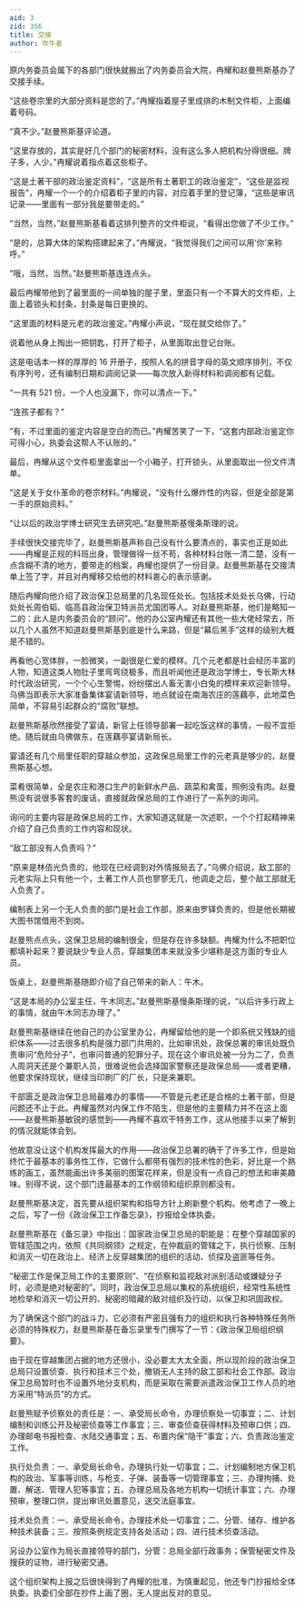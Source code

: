 ```yaml
---
aid: 3
zid: 356
title: 交接
author: 吹牛者
---
```


原内务委员会属下的各部门很快就搬出了内务委员会大院，冉耀和赵曼熊斯基办了交接手续。

“这些卷宗里的大部分资料是您的了。”冉耀指着屋子里成排的木制文件柜，上面编着号码。

“真不少。”赵曼熊斯基评论道。

“这里存放的，其实是好几个部门的秘密材料，没有这么多人把机构分得很细。牌子多，人少。”冉耀说着指点着这些柜子。

“这是土著干部的政治鉴定资料”，“这是所有土著职工的政治鉴定”，“这些是监视报告”，冉耀一个一个的介绍着柜子里的内容，对应着手里的登记簿，“这些是审讯记录——里面有一部分我是要带走的。”

“当然，当然，”赵曼熊斯基看着这排列整齐的文件柜说，“看得出您做了不少工作。”

“是的，总算大体的架构搭建起来了。”冉耀说，“我觉得我们之间可以用‘你’来称呼。”

“哦，当然，当然。”赵曼熊斯基连连点头。

最后冉耀带他到了最里面的一间单独的屋子里，里面只有一个不算大的文件柜，上面上着锁头和封条，封条是每日更换的。

“这里面的材料是元老的政治鉴定。”冉耀小声说，“现在就交给你了。”

说着他从身上掏出一把钥匙，打开了柜子，从里面取出登记台账。

这是电话本一样的厚厚的 16 开册子，按照人名的拼音字母的英文顺序排列，不仅有序列号，还有编制日期和调阅记录——每次放入新得材料和调阅都有记载。

“一共有 521 份，一个人也没漏下，你可以清点一下。”

“连孩子都有？”

“有，不过里面的鉴定内容是空白的而已。”冉耀苦笑了一下，“这套内部政治鉴定你可得小心，执委会这帮人不认账的。”

最后，冉耀从这个文件柜里面拿出一个小箱子，打开锁头，从里面取出一份文件清单。

“这是关于女仆革命的卷宗材料。”冉耀说，“没有什么爆炸性的内容，但是全部是第一手的原始资料。”

“让以后的政治学博士研究生去研究吧。”赵曼熊斯基慢条斯理的说。

手续很快交接完毕了，赵曼熊斯基声称自己没有什么要清点的，事实也正是如此——冉耀是正规的科班出身，管理做得一丝不苟，各种材料台账一清二楚，没有一点含糊不清的地方，要带走的档案，冉耀也提供了一份目录。赵曼熊斯基在交接清单上签了字，并且对冉耀移交给他的材料衷心的表示感谢。

随后冉耀向他介绍了政治保卫总局里的几名现任处长。包括技术处处长乌佛，行动处处长周伯韬、临高县政治保卫特派员尤国团等人。对赵曼熊斯基，他们是略知一二的：此人是内务委员会的“顾问”。他的办公室冉耀还有其他一些大佬经常去，所以几个人虽然不知道赵曼熊斯基到底是什么来路，但是“幕后黑手”这样的级别大概是不错的。

再看他心宽体胖，一脸微笑，一副很是仁爱的模样。几个元老都是社会经历丰富的人物，知道这类人物肚子里弯弯绕极多，而且听闻他还是政治学博士，专长斯大林时代政治研究，一个个心生警惕，纷纷摆出人畜无害小白兔的模样来欢迎新领导。乌佛当即表示大家准备集体宴请新领导，地点就设在南海农庄的莲藕亭，此地菜色简单，不容易引起群众的“腐败”联想。

赵曼熊斯基欣然接受了宴请，新官上任领导部署一起吃饭这样的事情，一般不宜拒绝。随后就由乌佛做东，在莲藕亭宴请新局长。

宴请还有几个局里任职的穿越众参加，这政保总局里工作的元老真是够少的，赵曼熊斯基心想。

菜肴很简单，全是农庄和港口生产的新鲜水产品、蔬菜和禽蛋，照例没有肉。赵曼熊没有说很多客套的废话，直接就政保总局的工作进行了一系列的询问。

询问的主要内容是政保总局的工作，大家知道这就是一次述职，一个个打起精神来介绍了自己负责的工作内容和现状。

“敌工部没有人负责吗？”

“原来是林佰光负责的，他现在已经调到对外情报局去了。”乌佛介绍说，敌工部的元老实际上只有他一个，土著工作人员也寥寥无几，他调走之后，整个敌工部就无人负责了。

编制表上另一个无人负责的部门是社会工作部，原来由罗铎负责的，但是他长期被大图书馆借用不到岗。

赵曼熊点点头，这保卫总局的编制很全，但是存在许多缺额。冉耀为什么不把职位都填补起来？要说缺少专业人员，穿越集团本来就没多少堪称是这方面的专业人员。

饭桌上，赵曼熊斯基随即介绍了自己带来的新人：午木。

“这是本局的办公室主任，午木同志。”赵曼熊斯基慢条斯理的说，“以后许多行政上的事情，就由午木同志办理了。”

赵曼熊斯基继续在他自己的办公室里办公，冉耀留给他的是一个即系统又残缺的组织体系——过去很多机构是强力部门共用的，比如审讯处，政保总署的审讯处既负责审问“危险分子”，也审问普通的犯罪分子。现在这个审讯处被一分为二了，负责人周洞天还是个兼职人员，很难说他会选择国家警察还是政保总局——或者更糟，他要求保持现状，继续当印刷厂的厂长，只是来兼职。

干部匮乏是政治保卫总局最难办的事情——不管是元老还是合格的土著干部，但是问题还不止于此。冉耀虽然对内保工作不陌生，但是他的主要精力并不在这上面——赵曼熊斯基敏锐的感觉到——冉耀不喜欢干特务工作，这从他接手以来了解到的情况就能体会到。

他故意没让这个机构发挥最大的作用——政治保卫总署的确干了许多工作，但是始终忙于最基本的事务性工作，它做什么都带有强烈的技术性的色彩，好比是一个熟练的画工，虽然能画出许多美丽的图案花样来，但是没有一点自己的想法和审美趣味。别得不说，这个部门连最基本的工作纲领和组织原则都没有。

赵曼熊斯基决定，首先要从组织架构和指导方针上刷新整个机构。他考虑了一晚上之后，写了一份《政治保卫工作备忘录》，抄报给全体执委。

赵曼熊斯基在《备忘录》中指出：国家政治保卫总局的职能是：在整个穿越国家的管辖范围之内，依照《共同纲领》之规定，在仲裁庭的管辖之下，执行侦察、压制和消灭一切在政治上、经济上反穿越集团的组织的活动、侦探及盗匪等任务。

“秘密工作是保卫局工作的主要原则”、“在侦察和监视敌对派别活动或嫌疑分子时，必须是绝对秘密的”。同时，政治保卫总局以集权的系统组织，经常性系统性地检举和消灭一切公开的、秘密的暗藏的敌对组织及行动，以保卫和巩固政权。

为了确保这个部门的战斗力，它必须有严密且强有力的组织和执行各种特殊任务所必须的特殊权力，赵曼熊斯基在备忘录里专门撰写了一节：《政治保卫局组织纲要》。

由于现在穿越集团占据的地方还很小，没必要太大太全面，所以现阶段的政治保卫总局只设置侦查、执行和技术三个处，撤销无人主持的敌工部和社会工作部。政治保卫总局暂时也不设置外地分支机构，而是采取在需要派遣政治保卫工作人员的地方采用“特派员”的方式。

赵曼熊赋予侦察处的责任是：一、承受局长命令，办理侦察处一切事宜；二、计划编制和训练公开及秘密侦查等工作事宜；三、审查侦查获得材料及预审口供；四、办理邮电书报检查、水陆交通事宜；五、布置内保“隐干”事宜；六、负责政治鉴定工作。

执行处负责：一、承受局长命令，办理执行处一切事宜；二、计划编制地方保卫机构的政治、军事等训练，与枪支、子弹、装备等一切管理事宜；三、办理拘捕、处置、解送、管理人犯等事宜；五、办理总局及各地方机构一切统计事宜；六、办理预审，整理口供，提出审讯处置意见，送交法庭事宜。

技术处负责：一、承受局长命令，办理技术处一切事宜；二、分管、储存、维护各种技术装备；三、按照条例规定支持各处活动；四、进行技术侦查活动。

另设办公室作为局长直接领导的部门，分管：总局全部行政事务；保管秘密文件及搜获的证物，进行秘密交通。

这个组织架构上报之后很快得到了冉耀的批准，为慎重起见，他还专门抄报给全体执委。执委们全部在抄件上画了圈，无人提出反对的意见。
